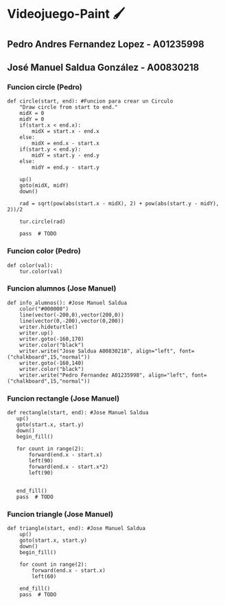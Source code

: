 # Videojuego-Paint 🖌️

## Pedro Andres Fernandez Lopez - A01235998
## José Manuel Saldua González - A00830218

### Funcion circle (Pedro)
```
def circle(start, end): #Funcion para crear un Circulo
    "Draw circle from start to end."
    midX = 0
    midY = 0
    if(start.x < end.x):
        midX = start.x - end.x
    else:
        midX = end.x - start.x
    if(start.y < end.y):
        midY = start.y - end.y
    else:
        midY = end.y - start.y
            
    up()
    goto(midX, midY)
    down()

    rad = sqrt(pow(abs(start.x - midX), 2) + pow(abs(start.y - midY), 2))/2

    tur.circle(rad)
    
    pass  # TODO
```

### Funcion color (Pedro)
```
def color(val):
    tur.color(val)
```

### Funcion alumnos (Jose Manuel)
```
def info_alumnos(): #Jose Manuel Saldua
    color("#000000")
    line(vector(-200,0),vector(200,0))
    line(vector(0,-200),vector(0,200))
    writer.hideturtle()
    writer.up()
    writer.goto(-160,170)
    writer.color("black")
    writer.write("Jose Saldua A00830218", align="left", font=("chalkboard",15,"normal"))
    writer.goto(-160,140)
    writer.color("black")
    writer.write("Pedro Fernandez A01235998", align="left", font=("chalkboard",15,"normal"))
 ``` 
 
 ### Funcion rectangle (Jose Manuel)
 ```
 def rectangle(start, end): #Jose Manuel Saldua
    up()
    goto(start.x, start.y)
    down()
    begin_fill()

    for count in range(2):
        forward(end.x - start.x)
        left(90)
        forward(end.x - start.x*2)
        left(90)
        

    end_fill()
    pass  # TODO
```

### Funcion triangle (Jose Manuel)
```
def triangle(start, end): #Jose Manuel Saldua
    up()
    goto(start.x, start.y)
    down()
    begin_fill()

    for count in range(2):
        forward(end.x - start.x)
        left(60)
        
    end_fill()
    pass  # TODO
```

